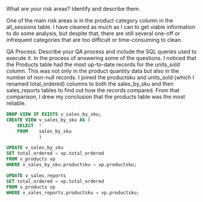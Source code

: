 What are your risk areas? Identify and describe them.

One of the main risk areas is in the product category column in the all_sessions table. I have cleaned as much as I can to get viable information to do some analysis, but despite that, there are still several one-off or infrequent categories that are too difficult or time-consuming to clean.
 

QA Process:
Describe your QA process and include the SQL queries used to execute it.
In the process of answering some of the questions. I noticed that the Products table had the most up-to-date records for the units_sold column. This was not only in the product quantity data but also in the number of non-null records. I joined the productsku and units_sold (which I renamed total_ordered) columns to both the sales_by_sku and then sales_reports tables to find out how the records compared. From that comparison, I drew my conclusion that the products table was the most reliable.

```sql
DROP VIEW IF EXISTS v_sales_by_sku;
CREATE VIEW v_sales_by_sku AS (
	SELECT 	*
	FROM	sales_by_sku
			)

UPDATE v_sales_by_sku
SET total_ordered = vp.total_ordered
FROM v_products vp
WHERE v_sales_by_sku.productsku = vp.productsku;

UPDATE v_sales_reports
SET total_ordered = vp.total_ordered
FROM v_products vp
WHERE v_sales_reports.productsku = vp.productsku;
```
